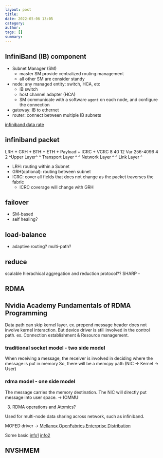 ```yaml
---
layout: post
title:
date: 2022-05-06 13:05
category:
author:
tags: []
summary:
---
```


## InfiniBand (IB) component

- Subnet Manager (SM)
  - master SM provide centralized routing management
  - all other SM are consider standy
- node: any managed entity: switch, HCA, etc
  - IB switch
  - host channel adapter (HCA)
  - SM communicate with a software `agent` on each node, and configure the connection
- gateway: IB to ethernet
- router: connect between multiple IB subnets

[infiniband data rate](https://en.wikipedia.org/wiki/InfiniBand)

## infiniband packet

LRH + GRH + BTH + ETH + Payload   + ICRC + VCRC
 8     40    12   Var   256-4096      4      2
                      ^Upper Layer^
          ^ Transport Layer       ^
    ^ Network Layer               ^
^ Link Layer                                  ^

- LRH: routing within a Subnet
- GRH(optional): routing between subnet
- ICRC: cover all fields that does not change as the packet traverses the fabric
  - ICRC coverage will change with GRH

## failover

- SM-based
- self healing?

## load-balance

- adaptive routing? multi-path?

## reduce

scalable hierachical aggregation and reduction protocol??
SHARP -

## RDMA

## Nvidia Academy Fundamentals of RDMA Programming

Data path can skip kernel layer. ex. prepend message header does not involve kernel interaction.
But device driver is still involved in the control path. ex. Connection establishment & Resource management.

### traditional socket model - two side model

When receiving a message, the receiver is involved in deciding where the message is put in memory
So, there will be a memcpy path (NIC -> Kernel -> User)

### rdma model - one side model

The message carries the memory destination. The NIC will directly put message into user space.
-> IOMMU

3. RDMA operations and Atomics?

Used for multi-node data sharing across network, such as infiniband.

MOFED driver -> [Mellanox OpenFabrics Enterprise Distribution](https://www.mellanox.com/page/software_overview_ib)

Some basic [info1](https://www.rohitzambre.com/blog/2018/2/9/for-the-rdma-novice-libfabric-libibverbs-infiniband-ofed-mofed)
[info2](https://shelbyt.github.io/rdma-explained-1.html)

## NVSHMEM
